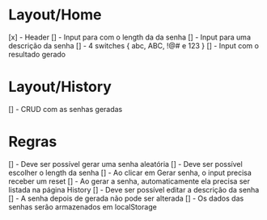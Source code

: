 # Layout/Home
[x] - Header
[] - Input para com o length da da senha
[] - Input para uma descrição da senha
[] - 4 switches { abc, ABC, !@# e 123 }
[] - Input com o resultado gerado

# Layout/History
[] - CRUD com as senhas geradas

# Regras
[] - Deve ser possível gerar uma senha aleatória
[] - Deve ser possível escolher o length da senha
[] - Ao clicar em Gerar senha, o input precisa receber um reset
[] - Ao gerar a senha, automaticamente ela precisa ser listada na página History
[] - Deve ser possível editar a descrição da senha
[] - A senha depois de gerada não pode ser alterada
[] - Os dados das senhas serão armazenados em localStorage
